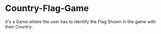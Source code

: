 # Country-Flag-Game
It's a Game where the user has to identify the Flag Shown in the game with their Country.
